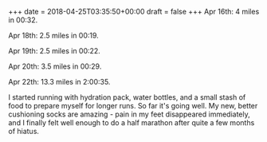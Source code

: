 +++
date = 2018-04-25T03:35:50+00:00
draft = false
+++
Apr 16th: 4 miles in 00:32.

Apr 18th: 2.5 miles in 00:19.

Apr 19th: 2.5 miles in 00:22.

Apr 20th: 3.5 miles in 00:29.

Apr 22th: 13.3 miles in 2:00:35.

I started running with hydration pack, water bottles, and a small stash of food to prepare myself for longer runs. So far it's going well. My new, better cushioning socks are amazing - pain in my feet disappeared immediately, and I finally felt well enough to do a half marathon after quite a few months of hiatus.